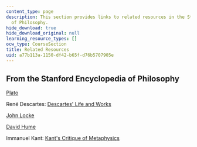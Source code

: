 ```yaml
---
content_type: page
description: This section provides links to related resources in the Stanford Encyclopedia
  of Philosophy.
hide_download: true
hide_download_original: null
learning_resource_types: []
ocw_type: CourseSection
title: Related Resources
uid: a77b113a-1150-df42-b65f-d76b5707905e
---
```


From the Stanford Encyclopedia of Philosophy
--------------------------------------------

[Plato](http://plato.stanford.edu/entries/plato/)

René Descartes: [Descartes' Life and Works](http://plato.stanford.edu/entries/descartes-works/index.html)

[John Locke](http://plato.stanford.edu/entries/locke/)

[David Hume](http://plato.stanford.edu/entries/hume/)

Immanuel Kant: [Kant's Critique of Metaphysics](http://plato.stanford.edu/entries/kant-metaphysics/)